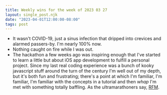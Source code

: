 ```yaml
---
title: Weekly wins for the week of 2023 03 27
layout: single_post.njk
date: "2023-04-01T12:00:00-08:00"
tags: post
---
```

- It wasn't COVID-19, just a sinus infection that dripped into crevices and alarmed passers-by. I'm nearly 100% now.
- Nothing caught on fire while I was out.
- The hackathon a few weeks ago was inspiring enough that I've started to learn a little but about iOS app development to fulfill a personal project. Since my last real coding experience was a bunch of kooky javascript stuff around the turn of the century I'm well out of my depth, but it's both fun and frustrating; there's a point at which I'm familiar, I'm familiar, I'm familiar with the concepts in a tutorial and then _whap_ I'm met with something totally baffling. As the ultramarathoners say, [RFM](https://ultrarunning.com/features/relentless-forward-motion/).
